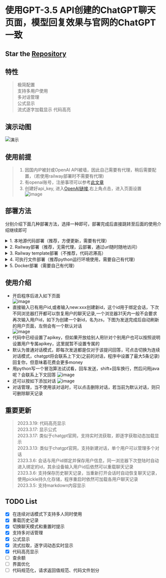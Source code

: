 # 使用GPT-3.5 API创建的ChatGPT聊天页面，模型回复效果与官网的ChatGPT一致
## Star the [Repository](https://github.com/LiangYang666/ChatGPT-Web)  
## 特性
> 极简配置  
> 支持多用户使用  
> 多对话管理  
> 公式显示  
> 流式逐字加载显示 
> 代码高亮

## 演示动图
![演示](https://user-images.githubusercontent.com/38237931/227176542-c924084c-8ceb-41cd-9e09-1f82e1d14366.gif)
  

## 使用前提
> 1. 因国内IP被封或OpenAI API被墙，因此自己需要有代理，稍后需要配置，（若使用railway部署时不需要有代理)    
> 2. 有openai账号，注册事项可以参考[此文章](https://juejin.cn/post/7173447848292253704)   
> 3. 创建好api_key, 进入[OpenAI链接](https://platform.openai.com/),右上角点击，进入页面设置  
![image](https://user-images.githubusercontent.com/38237931/222461544-260ef350-2d05-486d-bf36-d078873b0f7a.png)

## 部署方法
分别介绍下面几种部署方法，选择一种即可，部署完成后直接跳转至后面的使用介绍继续即可
<details>
<summary>1. 本地源代码部署（推荐，方便更新，需要有代理）</summary>

> 前提：python3运行环境
> 1. 执行 `pip install -r requirements.txt`安装必要包
> 2. 打开`config.yaml`文件，配置HTTPS_PROXY和OPENAI_API_KEY，相关细节已在配置文件中描述
> 5. 执行`python main.py`运行程序.若程序中未指定apikey也可以在终端执行时添加环境变量，如执行`OPANAI_API_KEY=sk-XXXX python main.py`来运行，其中`sk-XXXX`为你的apikey
> 6. 打开本地浏览器访问`127.0.0.1:5000`,部署完成
> 7. 关于更新，当代码更新时，使用git pull更新重新部署即可  
</details>
<details>
<summary>2. Railway部署（推荐，无需代理，云部署，通过url随时随地访问）</summary>  
  
  > - 关于Railway：Railway是云容器提供商，你能够使用它部署你的应用，并使用url链接随时随地访问你的应用，Railway使用前提是你的GitHub账号满180天，绑定并验证后每月送5美元和500小时的使用时长，大概21天，因此如果使用这种方式需要在某些不使用的时段停止你的容器  
  > 1. 首先将代码fork到你的github中
  > 2. 点击右侧[![Deploy on Railway](https://railway.app/button.svg)](https://railway.app/new)，然后选择`Deploy from GitHub repo`，再选择`Configure GitHub App`，将会弹出新的窗口，在该窗口中选择`Only select repositories`，然后到下拉列表中选择刚才fork到你账号的仓库
  ![image](https://user-images.githubusercontent.com/38237931/228179892-340ab8e5-dc20-4365-80bb-8ecc2568a4a8.png)
  > 3. 授权完成后，`Configure GitHub App`下将会出现授权的项目  
  ![image](https://user-images.githubusercontent.com/38237931/228181108-597230a2-49b6-4202-bacf-4dd3f9d3da92.png)
  > 4. 不要点击立即部署，点击添加变量
  ![image](https://user-images.githubusercontent.com/38237931/228181839-c7fd4404-69ca-4800-bd43-ae1926e82650.png)
  > 5. 将会跳转至新页面，依次添加`PORT`,`DEPLOY_ON_RAILWAY`以及`OPENAI_API_KEY`三个环境变量,相应值如下PORT为5000，DEPLOY_ON_RAILWAY为true
  ![image](https://user-images.githubusercontent.com/38237931/228186399-c2a1a802-7394-4c54-8148-057284e047b2.png) 
  > 6. 修改变量后会自动部署，可点击`Deployments`查看，还可以点击查看日志  
  ![image](https://user-images.githubusercontent.com/38237931/228187234-4a2b7003-e747-4a50-80fd-36a6f9c5deff.png)
  > 7. 点击查看日志，成功的一般显示如下  
  ![image](https://user-images.githubusercontent.com/38237931/228150419-47ea9ffd-2f8d-4851-a5bd-ed9c3d49b28d.png)  
  > 8. 查看访问url，未生成可点击Generate Domain生成即可，当然如果你自己有域名，还可以添加你自己的自定义域名    
  ![image](https://user-images.githubusercontent.com/38237931/228151149-ab46e0cf-1936-4e9a-860a-4d82f70185d8.png)  
  > 9. 进入后如图，任何网络环境下只要输入url即可访问
  ![image](https://user-images.githubusercontent.com/38237931/228188680-4a802916-8719-448e-a532-94f275601990.png)
  > 10. 关于更新，当源仓库更新时，只需要将fork下来的仓库同步更新，railway将会自动部署更新的代码

  
  
</details>

<details>
<summary>3. Railway template部署（不推荐，代码迟滞高）</summary>  
  
> 1. 点击右侧按钮进行部署[![Deploy on Railway](https://railway.app/button.svg)](https://railway.app/template/oT2ZUt?referralCode=LtUnsq)
> 首次使用railway的用户需要先绑定github账号并登陆，并进行验证，验证后可获得5美元、500小时每月的免费额度，绑定完成后重新点击上方图标，进行部署，如图进入后填写相关信息和api key  
> ![image](https://user-images.githubusercontent.com/38237931/228148818-b928763e-eeed-4a7b-a0b2-263bfc3ee4a5.png)  
> 2. 点击部署后，会自动跳转，等待部署完成即可，如图为部署完成  
![image](https://user-images.githubusercontent.com/38237931/228154517-b0ed2a1a-0b5e-4321-b613-686a07bd424f.png)
> 3. 点击查看日志，成功的一般显示如下  
![image](https://user-images.githubusercontent.com/38237931/228150419-47ea9ffd-2f8d-4851-a5bd-ed9c3d49b28d.png)  
> 4. 查看访问url，使用该url即可访问  
![image](https://user-images.githubusercontent.com/38237931/228151149-ab46e0cf-1936-4e9a-860a-4d82f70185d8.png)  
> 5. 关于更新，点击如下进行更新即可，由Dashboard进入选择如下，但该种方式检查更新的迟滞似乎太高      
![image](https://user-images.githubusercontent.com/38237931/228157242-0614b216-564b-4abf-8c37-130ca6736fbd.png)

</details>

<details>
<summary>4. 可执行文件部署（推荐python运行环境使用，需要自己有代理）</summary>

待补充

</details>

<details>
<summary>5. Docker部署（需要自己有代理）</summary>

待补充

</details>

## 使用介绍
- 开启程序后进入如下页面  
![image](https://user-images.githubusercontent.com/38237931/226513812-ff05e48f-64f2-465f-a8c2-d6ac41df46c2.png)
- 直接输入已有用户id,或者输入new:xxx创建新id，这个id用于绑定会话，下次不同浏览器打开都可以恢复用户的聊天记录,一个浏览器31天内一般不会要求再次输入用户id，如下为创建一个新id，名为zs，下图为发送完成后自动刷新的用户页面，左侧会有一个默认对话  
![image](https://user-images.githubusercontent.com/38237931/224632635-3639e8bd-a6a6-4c1c-9c49-2c3d04c9ed3b.png)  
- 代码中已经设置了apikey，但如果开放给别人用针对个别用户也可以按照说明设置用户专属apikey，这里就暂不设置专属的
- 默认为普通对话模式，即每次发送都是仅对于该提问回答，可点击切换为连续对话模式，chatgpt将会联系上下文(之前的对话，程序中设置了最大5条记录)回复你，但意味着花费会更多money  
- 用python写一个冒泡算法试试看，回车发送，shift+回车换行，然后问用java呢？会联系上下文回答 
![image](https://user-images.githubusercontent.com/38237931/226513646-fe3cd31d-3597-4c0c-aa54-fdb734916b85.png)
- 还可以按如下添加对话
![image](https://user-images.githubusercontent.com/38237931/224634107-f9c43c94-f044-4323-913f-2141c081fc04.png)
- 对话管理，当不使用该对话时，可以点击删除对话，若当前为默认对话，则只可删除聊天记录


## 重要更新  
> 2023.3.19: 代码高亮显示  
> 2023.3.17: 显示公式  
> 2023.3.17: 类似于chatgpt官网，支持实时流获取，即逐字获取动态加载显示  
> 2023.3.13: 类似于chatgpt官网，支持新建对话，单个用户可以管理多个对话  
> 2323.3.6: 会话与用户id绑定并保存用户信息，同一浏览器下次登陆时自动进入绑定的id，其余设备输入用户id后依然可以重载聊天记录  
> 2323.3.6: 支持保存历史聊天记录，当重新打开会话时自动恢复聊天记录，使用pickle持久化存储，程序重启时依然可加载各用户聊天记录   
> 2023.3.5: 支持markdown内容显示 

## TODO List  
- [x] 在连续对话模式下支持多人同时使用
- [x] 重载历史记录
- [x] 切换聊天模式和重置时提示
- [x] 支持多对话管理
- [x] 公式显示
- [x] 流式拉取，逐字词动态实时显示
- [x] 代码高亮显示
- [ ] 查余额
- [ ] 界面优化
- [ ] 代码规范化，请求返回值规范、代码文件划分
